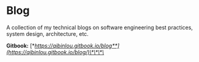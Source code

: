 # Blog

A collection of my technical blogs on software engineering best practices, system design, architecture, etc.

**Gitbook:** [**https://qibinlou.gitbook.io/blog**](https://qibinlou.gitbook.io/blog/)\*\*\*\*

